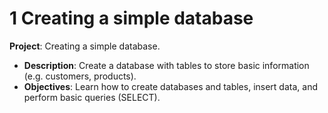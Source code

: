 # 1 Creating a simple database


**Project**: Creating a simple database.
- **Description**: Create a database with tables to store basic information (e.g. customers, products).
- **Objectives**: Learn how to create databases and tables, insert data, and perform basic queries (SELECT).
